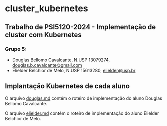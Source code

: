 # cluster_kubernetes

## Trabalho de PSI5120-2024 - Implementação de cluster com Kubernetes

### Grupo 5: 
- Douglas Bellomo Cavalcante, N.USP 13079274, douglas.b.cavalcante@gmail.com
- Elielder Belchior de Melo, N.USP 15613280, elielder@usp.br

## Implantação Kubernetes de cada aluno

O arquivo [douglas.md](douglas.md) contém o roteiro de implementação do aluno Douglas Bellomo Cavalcante.

O arquivo [elielder.md](elielder.md) contém o roteiro de implementação do aluno Elielder Belchior de Melo.